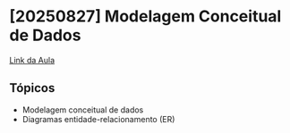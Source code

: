 # [20250827] Modelagem Conceitual de Dados

[Link da Aula](https://www.notion.so/20250827-Modelagem-Conceitual-de-Dados-257256ceaea78026934ee9b51c61276e?pvs=21)

## Tópicos

- Modelagem conceitual de dados
- Diagramas entidade-relacionamento (ER)

